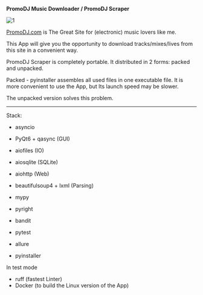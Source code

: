 **PromoDJ Music Downloader / PromoDJ Scraper**

![1](https://user-images.githubusercontent.com/49201692/220620326-60fff0c1-a6cb-460e-a788-f86c69b52364.png)

[PromoDJ.com](https://promodj.com) is The Great Site for (electronic) music lovers like me.

This App will give you the opportunity to download tracks/mixes/lives from this site in a convenient way.

PromoDJ Scraper is completely portable. 
It distributed in 2 forms: packed and unpacked.

Packed - pyinstaller assembles all used files in one executable file.
It is more convenient to use the App, but Its launch speed may be slower.

The unpacked version solves this problem.

-------------------------------------------
Stack:
- asyncio
- PyQt6 + qasync (GUI)
- aiofiles (IO)
- aiosqlite (SQLite)
- aiohttp (Web)
- beautifulsoup4 + lxml (Parsing)


- mypy
- pyright
- bandit


- pytest
- allure


- pyinstaller


In test mode
- ruff (fastest Linter)
- Docker (to build the Linux version of the App)